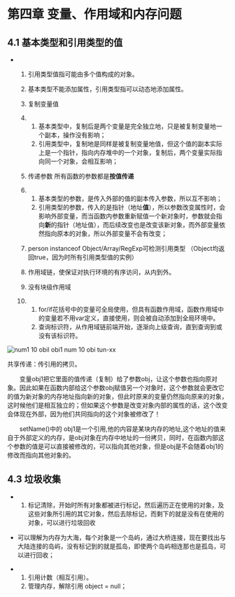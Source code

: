# 第四章 变量、作用域和内存问题

## 4.1 基本类型和引用类型的值

- 1. 引用类型值指可能由多个值构成的对象。

  2. 基本类型不能添加属性，引用类型指可以动态地添加属性。

  3. 复制变量值

  4. 1. 基本类型中，复制后是两个变量是完全独立地，只是被复制变量地一个副本，操作没有影响；
     2. 引用类型中，复制地是同样是被复制变量地值，但这个值的副本实际上是一个指针，指向内存堆中的一个对象，复制后，两个变量实际指向同一个对象，会相互影响；

  5. 传递参数 所有函数的参数都是**按值传递**

  6. 1. 基本类型的参数，是传入外部的值的副本传入参数，所以互不影响；
     2. 引用类型的参数，传入的是指针（地址**值**），所以参数改变属性时，会影响外部变量，而当函数内参数重新赋值一个新对象时，参数就会指向**新**的指针（地址值），而后续改变也是改变该新对象，而外部变量依然指向原本的对象，所以外部变量不会有改变；

  7. person instanceof Object/Array/RegExp可检测引用类型 （Object均返回true，因为时所有引用类型值的实例）

  8. 作用域链，使保证对执行环境的有序访问，从内到外。

  9. 没有块级作用域

  10. 1. for/if花括号中的变量可全局使用，但具有函数作用域，函数作用域中的变量若不用var定义，直接使用，则会被自动添加到全局环境中。
      2. 查询标识符，从作用域链前端开始，逐渐向上级查询，直到查询到或没有该标识符。

![num1 10  obil  obi1  num 10  obi tun-xx ](file:///C:/Users/y31/AppData/Local/Packages/Microsoft.Office.OneNote_8wekyb3d8bbwe/TempState/msohtmlclip/clip_image001.png)

共享传递：传引用的拷贝。

 

　　变量obj1把它里面的值传递（复制）给了参数obj，让这个参数也指向原对象。因此如果在函数内部给这个参数obj赋值另一个对象时，这个参数就会更改它的值为新对象的内存地址指向新的对象，但此时原来的变量仍然指向原来的对象，这时候他们是相互独立的；但如果这个参数是改变对象内部的属性的话，这个改变会体现在外部，因为他们共同指向的这个对象被修改了！

　　setName()中的 obj1是一个引用,他的内容是某块内存的地址,这个地址的值来自于外部定义的内存，是obj对象在内存中地址的一份拷贝，同时，在函数内部这个参数的值是可以直接被修改的，可以指向其他对象，但是obj是不会随着obj1的修改而指向其他对象的。

## 4.3 垃圾收集

- 1. 标记清除，开始时所有对象都被进行标记，然后遍历正在使用的对象，及这些对象所引用的其它对象，然后去除标记，而剩下的就是没有在使用的对象，可以进行垃圾回收

- 可以理解为内存为大海，每个对象是一个岛屿，通过大桥连接，现在要找出与大陆连接的岛屿，没有标记到的就是孤岛，即使两个岛屿相连那也是孤岛，可以进行回收；

- 1. 引用计数（相互引用）。
  2. 管理内存，解除引用 object = null；